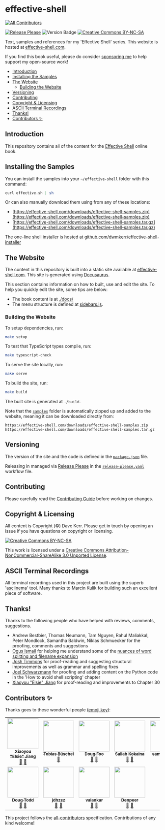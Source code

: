 # effective-shell 

<!-- ALL-CONTRIBUTORS-BADGE:START - Do not remove or modify this section -->
[![All Contributors](https://img.shields.io/badge/all_contributors-11-orange.svg?style=flat-square)](#contributors-)
<!-- ALL-CONTRIBUTORS-BADGE:END -->

[![Release Please](https://github.com/dwmkerr/effective-shell/actions/workflows/release-please.yaml/badge.svg)](https://github.com/dwmkerr/effective-shell/actions/workflows/release-please.yaml) ![Version Badge](https://img.shields.io/github/v/tag/dwmkerr/effective-shell?label=version) [![Creative Commons BY-NC-SA](https://i.creativecommons.org/l/by-nc-sa/3.0/80x15.png)](http://creativecommons.org/licenses/by-nc-sa/3.0/)

Text, samples and references for my 'Effective Shell' series. This website is hosted at [effective-shell.com](https://effective-shell.com).

If you find this book useful, please do consider [sponsoring me](https://github.com/sponsors/dwmkerr) to help support my open-source work!

<!-- vim-markdown-toc GFM -->

* [Introduction](#introduction)
* [Installing the Samples](#installing-the-samples)
* [The Website](#the-website)
    * [Building the Website](#building-the-website)
* [Versioning](#versioning)
* [Contributing](#contributing)
* [Copyright & Licensing](#copyright--licensing)
* [ASCII Terminal Recordings](#ascii-terminal-recordings)
* [Thanks!](#thanks)
* [Contributors ✨](#contributors-)

<!-- vim-markdown-toc -->

## Introduction

This repository contains all of the content for the [Effective Shell](https://effective-shell.com/) online book.

## Installing the Samples

You can install the samples into your `~/effective-shell` folder with this command:

```sh
curl effective.sh | sh
```

Or can also manually download them using from any of these locations:

- [https://effective-shell.com/downloads/effective-shell-samples.zip](https://effective-shell.com/downloads/effective-shell-samples.zip)
- [https://effective-shell.com/downloads/effective-shell-samples.tar.gz](https://effective-shell.com/downloads/effective-shell-samples.tar.gz)

The one-line shell installer is hosted at [github.com/dwmkerr/effective-shell-installer](https://github.com/dwmkerr/effective-shell-installer)

## The Website

The content in this repository is built into a static site available at [effective-shell.com](https://effective-shell.com). This site is generated using [Docusaurus](https://docusaurus.io).

This section contains information on how to built, use and edit the site. To help you quickly edit the site, some tips are below:

- The book content is at [./docs/](./docs/)
- The menu structure is defined at [sidebars.js](sidebars.js).

### Building the Website

To setup dependencies, run:

```bash
make setup
```

To test that TypeScript types compile, run:

```bash
make typescript-check
```

To serve the site locally, run:

```bash
make serve
```

To build the site, run:

```bash
make build
```

The built site is generated at `./build`.

Note that the [`samples`](./samples) folder is automatically zipped up and added to the website, meaning it can be downloaded directly from:

```
https://effective-shell.com/downloads/effective-shell-samples.zip
https://effective-shell.com/downloads/effective-shell-samples.tar.gz
```

## Versioning

The version of the site and the code is defined in the [`package.json`](./package.json) file.

Releasing in managed via [Release Please](https://github.com/googleapis/release-please) in the [`release-please.yaml`](./.github/workflows/release-please.yaml) workflow file.

## Contributing

Please carefully read the [Contributing Guide](./.github/contributing.md) before working on changes.

## Copyright & Licensing

All content is Copyright (©) Dave Kerr. Please get in touch by opening an issue if you have questions on copyright or licensing.

[![Creative Commons BY-NC-SA](https://i.creativecommons.org/l/by-nc-sa/3.0/88x31.png)](http://creativecommons.org/licenses/by-nc-sa/3.0/)

This work is licensed under a [Creative Commons Attribution-NonCommercial-ShareAlike 3.0 Unported License](http://creativecommons.org/licenses/by-nc-sa/3.0/).

## ASCII Terminal Recordings

All terminal recordings used in this project are built using the superb '[asciinema](https://asciinema.org/)' tool. Many thanks to Marcin Kulik for building such an excellent piece of software.

## Thanks!

Thanks to the following people who have helped with reviews, comments, suggestions.

- Andrew Bestbier, Thomas Neumann, Tam Nguyen, Rahul Maliakkal, Peter Mondlock, Samantha Baldwin, Niklas Schmuecker for the proofing, comments and suggestions
- [Ogus Ismail](https://stackoverflow.com/users/10248678/oguz-ismail) for helping me understand some of the [nuances of word splitting and filename expansion](https://stackoverflow.com/questions/67648392/how-can-i-confirm-whether-whitespace-or-special-characters-are-escaped-in-a-wild)
- [Josh Timmons](https://github.com/josh-59) for proof-reading and suggesting structural improvements as well as grammar and spelling fixes
- [Joel Schwarzmann](https://github.com/datajoely) for proofing and adding content on the Python code in the 'How to avoid shell scripting' chapter
- [Xiaoyou "Elsie" Jiang](https://github.com/xiaoyou-elsie-jiang) for proof-reading and improvements to Chapter 30

## Contributors ✨

Thanks goes to these wonderful people ([emoji key](https://allcontributors.org/docs/en/emoji-key)):

<!-- ALL-CONTRIBUTORS-LIST:START - Do not remove or modify this section -->
<!-- prettier-ignore-start -->
<!-- markdownlint-disable -->
<table>
  <tr>
    <td align="center"><a href="https://github.com/xiaoyou-elsie-jiang"><img src="https://avatars.githubusercontent.com/u/101381124?v=4?s=100" width="100px;" alt=""/><br /><sub><b>Xiaoyou "Elsie" Jiang</b></sub></a><br /><a href="https://github.com/dwmkerr/effective-shell/commits?author=xiaoyou-elsie-jiang" title="Documentation">📖</a> <a href="https://github.com/dwmkerr/effective-shell/pulls?q=is%3Apr+reviewed-by%3Axiaoyou-elsie-jiang" title="Reviewed Pull Requests">👀</a></td>
    <td align="center"><a href="http://linkedin.com/in/tbueschel"><img src="https://avatars.githubusercontent.com/u/13087421?v=4?s=100" width="100px;" alt=""/><br /><sub><b>Tobias Büschel</b></sub></a><br /><a href="https://github.com/dwmkerr/effective-shell/pulls?q=is%3Apr+reviewed-by%3Atobiasbueschel" title="Reviewed Pull Requests">👀</a></td>
    <td align="center"><a href="http://foostack.ai"><img src="https://avatars.githubusercontent.com/u/15166953?v=4?s=100" width="100px;" alt=""/><br /><sub><b>Doug Foo</b></sub></a><br /><a href="https://github.com/dwmkerr/effective-shell/commits?author=dougfoo" title="Documentation">📖</a> <a href="https://github.com/dwmkerr/effective-shell/pulls?q=is%3Apr+reviewed-by%3Adougfoo" title="Reviewed Pull Requests">👀</a></td>
    <td align="center"><a href="https://github.com/skokaina"><img src="https://avatars.githubusercontent.com/u/2756985?v=4?s=100" width="100px;" alt=""/><br /><sub><b>Sallah Kokaina</b></sub></a><br /><a href="https://github.com/dwmkerr/effective-shell/commits?author=skokaina" title="Documentation">📖</a> <a href="https://github.com/dwmkerr/effective-shell/pulls?q=is%3Apr+reviewed-by%3Askokaina" title="Reviewed Pull Requests">👀</a></td>
    <td align="center"><a href="http://www.fetch-template.com"><img src="https://avatars.githubusercontent.com/u/26925206?v=4?s=100" width="100px;" alt=""/><br /><sub><b>samhinton88</b></sub></a><br /><a href="https://github.com/dwmkerr/effective-shell/commits?author=samhinton88" title="Documentation">📖</a> <a href="https://github.com/dwmkerr/effective-shell/pulls?q=is%3Apr+reviewed-by%3Asamhinton88" title="Reviewed Pull Requests">👀</a></td>
    <td align="center"><a href="https://www.alexvinall.com"><img src="https://avatars.githubusercontent.com/u/5629393?v=4?s=100" width="100px;" alt=""/><br /><sub><b>Alex Vinall</b></sub></a><br /><a href="https://github.com/dwmkerr/effective-shell/commits?author=alexvinall" title="Documentation">📖</a> <a href="https://github.com/dwmkerr/effective-shell/pulls?q=is%3Apr+reviewed-by%3Aalexvinall" title="Reviewed Pull Requests">👀</a></td>
    <td align="center"><a href="https://github.com/JosephFKnight"><img src="https://avatars.githubusercontent.com/u/45918817?v=4?s=100" width="100px;" alt=""/><br /><sub><b>Joseph Knight</b></sub></a><br /><a href="https://github.com/dwmkerr/effective-shell/commits?author=JosephFKnight" title="Documentation">📖</a> <a href="https://github.com/dwmkerr/effective-shell/pulls?q=is%3Apr+reviewed-by%3AJosephFKnight" title="Reviewed Pull Requests">👀</a></td>
  </tr>
  <tr>
    <td align="center"><a href="http://bit.ly/doug-todd"><img src="https://avatars.githubusercontent.com/u/53582591?v=4?s=100" width="100px;" alt=""/><br /><sub><b>Doug Todd</b></sub></a><br /><a href="https://github.com/dwmkerr/effective-shell/commits?author=Zambrella" title="Documentation">📖</a> <a href="https://github.com/dwmkerr/effective-shell/pulls?q=is%3Apr+reviewed-by%3AZambrella" title="Reviewed Pull Requests">👀</a></td>
    <td align="center"><a href="https://github.com/jdhzzz"><img src="https://avatars.githubusercontent.com/u/1476690?v=4?s=100" width="100px;" alt=""/><br /><sub><b>jdhzzz</b></sub></a><br /><a href="https://github.com/dwmkerr/effective-shell/commits?author=jdhzzz" title="Documentation">📖</a> <a href="https://github.com/dwmkerr/effective-shell/pulls?q=is%3Apr+reviewed-by%3Ajdhzzz" title="Reviewed Pull Requests">👀</a></td>
    <td align="center"><a href="https://github.com/valankar"><img src="https://avatars.githubusercontent.com/u/31250800?v=4?s=100" width="100px;" alt=""/><br /><sub><b>valankar</b></sub></a><br /><a href="https://github.com/dwmkerr/effective-shell/commits?author=valankar" title="Documentation">📖</a> <a href="https://github.com/dwmkerr/effective-shell/pulls?q=is%3Apr+reviewed-by%3Avalankar" title="Reviewed Pull Requests">👀</a></td>
    <td align="center"><a href="https://github.com/Denpeer"><img src="https://avatars.githubusercontent.com/u/5969147?v=4?s=100" width="100px;" alt=""/><br /><sub><b>Denpeer</b></sub></a><br /><a href="https://github.com/dwmkerr/effective-shell/pulls?q=is%3Apr+reviewed-by%3ADenpeer" title="Reviewed Pull Requests">👀</a> <a href="https://github.com/dwmkerr/effective-shell/commits?author=Denpeer" title="Documentation">📖</a></td>
  </tr>
</table>

<!-- markdownlint-restore -->
<!-- prettier-ignore-end -->

<!-- ALL-CONTRIBUTORS-LIST:END -->

This project follows the [all-contributors](https://github.com/all-contributors/all-contributors) specification. Contributions of any kind welcome!
